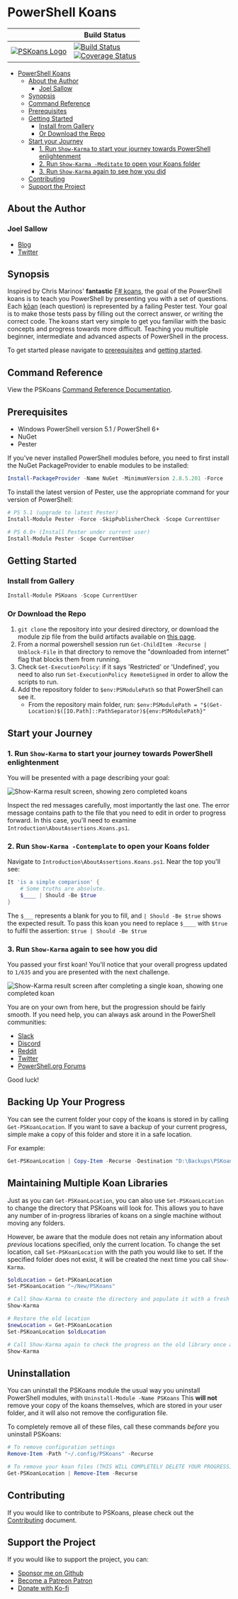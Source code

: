 # PowerShell Koans

|                                      | Build Status                                                                                    |
| ------------------------------------ | ----------------------------------------------------------------------------------------------- |
| [![PSKoans Logo][logo-64]][logo-svg] | [![Build Status][build-badge]][build-link]<br/>[![Coverage Status][coverage-badge]][build-link] |

- [PowerShell Koans](#powershell-koans)
  - [About the Author](#about-the-author)
    - [Joel Sallow](#joel-sallow)
  - [Synopsis](#synopsis)
  - [Command Reference](#command-reference)
  - [Prerequisites](#prerequisites)
  - [Getting Started](#getting-started)
    - [Install from Gallery](#install-from-gallery)
    - [Or Download the Repo](#or-download-the-repo)
  - [Start your Journey](#start-your-journey)
    - [1. Run `Show-Karma` to start your journey towards PowerShell enlightenment](#1-run-show-karma-to-start-your-journey-towards-powershell-enlightenment)
    - [2. Run `Show-Karma -Meditate` to open your Koans folder](#2-run-show-karma--meditate-to-open-your-koans-folder)
    - [3. Run `Show-Karma` again to see how you did](#3-run-show-karma-again-to-see-how-you-did)
  - [Contributing](#contributing)
  - [Support the Project](#support-the-project)

## About the Author

### Joel Sallow

- [Blog](https://vexx32.github.io)
- [Twitter](https://twitter.com/vexx32)

## Synopsis

Inspired by Chris Marinos' **fantastic** [F# koans](https://github.com/ChrisMarinos/FSharpKoans), the goal of the PowerShell koans is to teach you PowerShell by presenting you with a set of questions.
Each [kōan](https://en.wikipedia.org/wiki/K%C5%8Dan) (each question) is represented by a failing Pester test.
Your goal is to make those tests pass by filling out the correct answer, or writing the correct code.
The koans start very simple to get you familiar with the basic concepts and progress towards more difficult.
Teaching you multiple beginner, intermediate and advanced aspects of PowerShell in the process.

To get started please navigate to [prerequisites](#prerequisites) and [getting started](#getting-started).

## Command Reference

View the PSKoans [Command Reference Documentation](docs/PSKoans.md).

## Prerequisites

- Windows PowerShell version 5.1 / PowerShell 6+
- NuGet
- Pester

If you've never installed PowerShell modules before, you need to first install the NuGet PackageProvider to enable modules to be installed:

```PowerShell
Install-PackageProvider -Name NuGet -MinimumVersion 2.8.5.201 -Force
```

To install the latest version of Pester, use the appropriate command for your version of PowerShell:

```PowerShell
# PS 5.1 (upgrade to latest Pester)
Install-Module Pester -Force -SkipPublisherCheck -Scope CurrentUser

# PS 6.0+ (Install Pester under current user)
Install-Module Pester -Scope CurrentUser
```

## Getting Started

### Install from Gallery

```PowerShell
Install-Module PSKoans -Scope CurrentUser
```

### Or Download the Repo

1. `git clone` the repository into your desired directory, or download the module zip file from the build artifacts available on [this page](https://dev.azure.com/SallowCode/PSKoans/_build/latest?definitionId=1).
2. From a normal powershell session run `Get-ChildItem -Recurse | Unblock-File` in that directory to remove the "downloaded from internet" flag that blocks them from running.
3. Check `Get-ExecutionPolicy`: if it says 'Restricted' or 'Undefined', you need to also run `Set-ExecutionPolicy RemoteSigned` in order to allow the scripts to run.
4. Add the repository folder to `$env:PSModulePath` so that PowerShell can see it.
   - From the repository main folder, run: `$env:PSModulePath = "$(Get-Location)$([IO.Path]::PathSeparator)${env:PSModulePath}"`

## Start your Journey

### 1. Run `Show-Karma` to start your journey towards PowerShell enlightenment

You will be presented with a page describing your goal:

![Show-Karma result screen, showing zero completed koans][show-karma-1]

Inspect the red messages carefully, most importantly the last one.
The error message contains path to the file that you need to edit in order to progress forward.
In this case, you'll need to examine `Introduction\AboutAssertions.Koans.ps1`.

### 2. Run `Show-Karma -Contemplate` to open your Koans folder

Navigate to `Introduction\AboutAssertions.Koans.ps1`. Near the top you'll see:

```powershell
It 'is a simple comparison' {
    # Some truths are absolute.
    $____ | Should -Be $true
}
```

The `$___` represents a blank for you to fill, and `| Should -Be $true` shows the expected result.
To pass this koan you need to replace `$____` with `$true` to fulfil the assertion: `$true | Should -Be $true`

### 3. Run `Show-Karma` again to see how you did

You passed your first koan!
You'll notice that your overall progress updated to `1/635` and you are presented with the next challenge.

![Show-Karma result screen after completing a single koan, showing one completed koan][show-karma-2]

 You are on your own from here, but the progression should be fairly smooth.
 If you need help, you can always ask around in the PowerShell communities:

- [Slack](https://j.mp/psslack)
- [Discord](https://j.mp/psdiscord)
- [Reddit](https://www.reddit.com/r/PowerShell/)
- [Twitter](https://twitter.com/hashtag/powershell)
- [PowerShell.org Forums](https://powershell.org/forums/forum/windows-powershell-qa/)

Good luck!

## Backing Up Your Progress

You can see the current folder your copy of the koans is stored in by calling `Get-PSKoanLocation`.
If you want to save a backup of your current progress, simple make a copy of this folder and store it in a safe location.

For example:

```powershell
Get-PSKoanLocation | Copy-Item -Recurse -Destination "D:\Backups\PSKoans"
```

## Maintaining Multiple Koan Libraries

Just as you can `Get-PSKoanLocation`, you can also use `Set-PSKoanLocation` to change the directory that PSKoans will look for.
This allows you to have any number of in-progress libraries of koans on a single machine without moving any folders.

However, be aware that the module does not retain any information about _previous_ locations specified, only the current location.
To change the set location, call `Set-PSKoanLocation` with the path you would like to set.
If the specified folder does not exist, it will be created the next time you call `Show-Karma`.

```powershell
$oldLocation = Get-PSKoanLocation
Set-PSKoanLocation "~/New/PSKoans"

# Call Show-Karma to create the directory and populate it with a fresh koan library
Show-Karma

# Restore the old location
$newLocation = Get-PSKoanLocation
Set-PSKoanLocation $oldLocation

# Call Show-Karma again to check the progress on the old library once again
Show-Karma
```

## Uninstallation

You can uninstall the PSKoans module the usual way you uninstall PowerShell modules, with `Uninstall-Module -Name PSKoans`
This **will not** remove your copy of the koans themselves, which are stored in your user folder, and it will also not remove the configuration file.

To completely remove all of these files, call these commands _before_ you uninstall PSKoans:

```powershell
# To remove configuration settings
Remove-Item -Path "~/.config/PSKoans" -Recurse

# To remove your koan files (THIS WILL COMPLETELY DELETE YOUR PROGRESS)
Get-PSKoanLocation | Remove-Item -Recurse
```

## Contributing

If you would like to contribute to PSKoans, please check out the [Contributing](https://github.com/vexx32/PSKoans/blob/master/CONTRIBUTING.md) document.

## Support the Project

If you would like to support the project, you can:

- [Sponsor me on Github][github-sponsor]
- [Become a Patreon Patron][patreon]
- [Donate with Ko-fi][ko-fi]

[build-badge]: https://dev.azure.com/SallowCode/PSKoans/_apis/build/status/PSKoans%20CI
[build-link]: https://dev.azure.com/SallowCode/PSKoans/_build/latest?definitionId=1
[coverage-badge]: https://img.shields.io/azure-devops/coverage/SallowCode/PSKoans/1
[github-sponsor]: https://github.com/sponsors/vexx32
[patreon]: https://patreon.com/PSKoans
[ko-fi]: https://ko-fi.com/joelsallow
[show-karma-1]: images/Show-Karma_1.png
[show-karma-2]: images/Show-Karma_2.png
[logo-64]: images/logo-64px.png
[logo-128]: images/logo-128px.png
[logo-full]: images/logo.png
[logo-svg]: images/logo.svg
